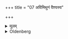 +++
title = "07 अविमिथुनं वैश्यस्य"

+++

<details><summary>मूलम्</summary>

अविमिथुनं वैश्यस्य ७
</details>

<details><summary>Oldenberg</summary>

7. That given by a Vaiśya, of a pair of sheep.
</details>
